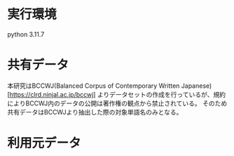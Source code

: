 # 実行環境
python 3.11.7

# 共有データ
本研究はBCCWJ(Balanced Corpus of Contemporary
Written Japanese) [https://clrd.ninjal.ac.jp/bccwj] よりデータセットの作成を行っているが、規約によりBCCWJ内のデータの公開は著作権の観点から禁止されている。
そのため共有データはBCCWJより抽出した際の対象単語名のみとなる。

# 利用元データ
